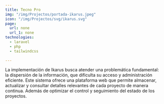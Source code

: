 ```yaml
---
title: Tecno Pro
img: "/img/Projectos/portada-ikarus.jpeg"
icon: "/img/Projectos/svg/ikarus.svg"
page:
  url: none
  url_1: none
technologies:
  - laravel
  - php
  - tailwindcss
  
---
```


La implementación de Ikarus busca atender una problemática
fundamental: la dispersión de la información, que dificulta su
acceso y administración eficiente. Este sistema ofrece una
plataforma web que permite almacenar, actualizar y consultar
detalles relevantes de cada proyecto de manera continua. Además de
optimizar el control y seguimiento del estado de los proyectos.
